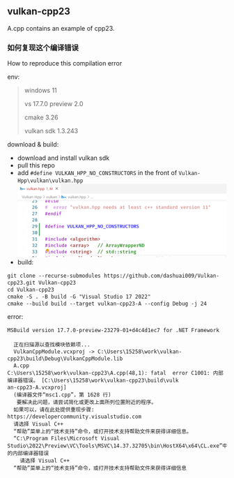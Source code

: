 ## vulkan-cpp23

A.cpp contains an example of cpp23.

### 如何复现这个编译错误

How to reproduce this compilation error

env:
> windows 11
> 
> vs 17.7.0 preview 2.0
> 
> cmake 3.26
> 
> vulkan sdk 1.3.243

download & build:

- download and install vulkan sdk
- pull this repo
- add `#define VULKAN_HPP_NO_CONSTRUCTORS` in the front of `Vulkan-Hpp\vulkan\vulkan.hpp`
  ![img](img/p1.png)
- build:
```
git clone --recurse-submodules https://github.com/dashuai009/Vulkan-cpp23.git Vulkan-cpp23
cd Vulkan-cpp23
cmake -S . -B build -G "Visual Studio 17 2022"
cmake --build build --target vulkan-cpp23-A --config Debug -j 24
```

error:
```
MSBuild version 17.7.0-preview-23279-01+d4c4d1ec7 for .NET Framework

  正在扫描源以查找模块依赖项...
  VulkanCppModule.vcxproj -> C:\Users\15258\work\vulkan-cpp23\build\Debug\VulkanCppModule.lib
  A.cpp
C:\Users\15258\work\vulkan-cpp23\A.cpp(48,1): fatal  error C1001: 内部编译器错误。 [C:\Users\15258\work\vulkan-cpp23\build\vulk
an-cpp23-A.vcxproj]
  (编译器文件“msc1.cpp”，第 1628 行)
   要解决此问题，请尝试简化或更改上面所列位置附近的程序。
  如果可以，请在此处提供重现步骤: https://developercommunity.visualstudio.com
  请选择 Visual C++
  “帮助”菜单上的“技术支持”命令，或打开技术支持帮助文件来获得详细信息。
  “C:\Program Files\Microsoft Visual Studio\2022\Preview\VC\Tools\MSVC\14.37.32705\bin\HostX64\x64\CL.exe”中的内部编译器错误
    请选择 Visual C++
  “帮助”菜单上的“技术支持”命令，或打开技术支持帮助文件来获得详细信息
```
